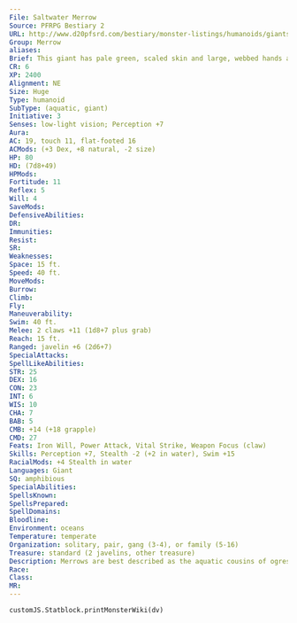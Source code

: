 ```yaml
---
File: Saltwater Merrow
Source: PFRPG Bestiary 2
URL: http://www.d20pfsrd.com/bestiary/monster-listings/humanoids/giants/merrow-saltwater
Group: Merrow
aliases: 
Brief: This giant has pale green, scaled skin and large, webbed hands and feet. On either side of its neck are slotted gills.
CR: 6
XP: 2400
Alignment: NE
Size: Huge
Type: humanoid
SubType: (aquatic, giant)
Initiative: 3
Senses: low-light vision; Perception +7
Aura: 
AC: 19, touch 11, flat-footed 16
ACMods: (+3 Dex, +8 natural, -2 size)
HP: 80
HD: (7d8+49)
HPMods: 
Fortitude: 11
Reflex: 5
Will: 4
SaveMods: 
DefensiveAbilities: 
DR: 
Immunities: 
Resist: 
SR: 
Weaknesses: 
Space: 15 ft.
Speed: 40 ft.
MoveMods: 
Burrow: 
Climb: 
Fly: 
Maneuverability: 
Swim: 40 ft.
Melee: 2 claws +11 (1d8+7 plus grab)
Reach: 15 ft.
Ranged: javelin +6 (2d6+7)
SpecialAttacks: 
SpellLikeAbilities: 
STR: 25
DEX: 16
CON: 23
INT: 6
WIS: 10
CHA: 7
BAB: 5
CMB: +14 (+18 grapple)
CMD: 27
Feats: Iron Will, Power Attack, Vital Strike, Weapon Focus (claw)
Skills: Perception +7, Stealth -2 (+2 in water), Swim +15
RacialMods: +4 Stealth in water
Languages: Giant
SQ: amphibious
SpecialAbilities: 
SpellsKnown: 
SpellsPrepared: 
SpellDomains: 
Bloodline: 
Environment: oceans
Temperature: temperate
Organization: solitary, pair, gang (3-4), or family (5-16)
Treasure: standard (2 javelins, other treasure)
Description: Merrows are best described as the aquatic cousins of ogres. Although their green, scaled skin and webbed hands and feet make them appear different, merrows are just as cruel, savage, and wicked as their ogre relatives. The saltwater variety grows much larger than the freshwater variety, but the behavior and society of the two types are otherwise similar.  Merrows are known for pillaging small fishing villages and towns under cover of night. Similar to ogres, merrows have a strong sense of family and typically hunt in gangs, preferring to grab a couple of villagers and head back into the water rather than sticking around and dealing with armed resistance. Merrows have a stronger sense of unity than ogres do, and rarely will the leader of a tribe be challenged. When they have chosen a village or town to plunder, they attack as a gang and share the spoils.  A freshwater merrow is 12 feet tall and weighs 500 pounds. Saltwater merrows easily reach 20 feet tall and 4,000 pounds, and have been known to hunt whales. The two species do not often come in contact, but when they do, feuding and conf lict are swift to develop.
Race: 
Class: 
MR: 
---
```

```dataviewjs
customJS.Statblock.printMonsterWiki(dv)
```

